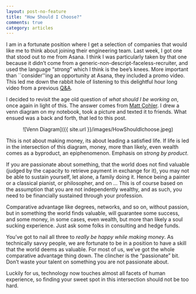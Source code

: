 ```yaml
---
layout: post-no-feature
title: "How Should I Choose?"
comments: true
category: articles
---
```


I am in a fortunate position where I get a selection of companies that would like me to think about joining their engineering team. Last week, I got one that stood out to me from Asana. I think I was particularly taken by that one because it didn’t come from a generic-non-descript-faceless-recruiter, and used the language “*strong*” which I think is the bee’s knees. More important than ``consider''ing an opportunity at Asana, they included a promo video. This led me down the rabbit hole of listening to this delightful hour long video from a previous <a href="https://vimeo.com/103286434">Q&amp;A</a>.

I decided to revisit the age old question of <em>what should I be working on</em>, once again in light of this. The answer comes from <a href="https://twitter.com/mattcohler">Matt Cohler</a>. I drew a venn diagram on my notebook, took a picture and texted it to friends. What ensued was a back and forth, that led to this post.

<center>
![Venn Diagram]({{ site.url }}/images/HowShouldIchoose.jpeg)
</center>

This is not about making money, its about leading a satisfied life. If life is led in the intersection of this diagram, money, more than likely, even wealth comes as a byproduct, an epiphenomenon. Emphasis on *strong by product*.

If you are passionate about something, that the world does not find valuable (judged by the capacity to retrieve payment in exchange for it), you may not be able to sustain yourself, let alone, a family doing it. Hence being a painter or a classical pianist, or philosopher, and on … This is of course based on the assumption that you are not independently wealthy, and as such, you need to be financially sustained through your profession.

Comparative advantage like degrees, networks, and so on, without passion, but in something the world finds valuable, will guarantee some success, and some money, in some cases, even wealth, but more than likely a soul sucking experience. Just ask some folks in consulting and hedge funds.

You’ve got to nail all three to <em>really be happy while making money</em>. As technically savvy people, we are fortunate to be in a position to have a skill that the world deems as valuable. For most of us, we’ve got the whole comparative advantage thing down. The clincher is the “passionate” bit. Don’t waste your talent on something you are not passionate about.

Luckily for us, technology now touches almost all facets of human experience, so finding your sweet spot in this intersection should not be too hard.